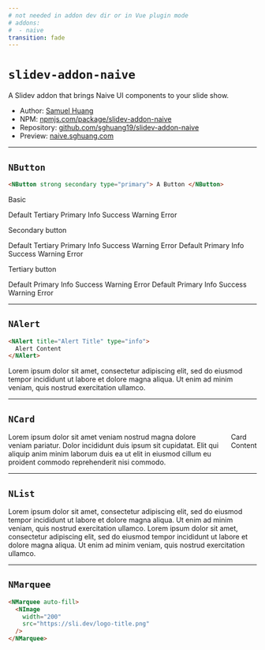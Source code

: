 ```yaml
---
# not needed in addon dev dir or in Vue plugin mode
# addons:
#  - naive
transition: fade
---
```


# `slidev-addon-naive`

<div>
  A <NButton strong type="info" tag="a" href="https://sli.dev"> Slidev
  </NButton> addon that brings <NButton strong type="primary" tag="a"
  href="https://naiveui.com"> Naive UI </NButton> components to your slide show.
</div>

- Author: [Samuel Huang](https://sghuang.com)
- NPM:
  [npmjs.com/package/slidev-addon-naive](https://npmjs.com/package/slidev-addon-naive)
- Repository:
  [github.com/sghuang19/slidev-addon-naive](https://github.com/sghuang19/slidev-addon-naive)
- Preview: [naive.sghuang.com](https://naive.sghuang.com)

<div class="flex justify-center gap-24">
  <NImage class=""
     width="250" src="https://sli.dev/logo-title.png"
  />
  <NImage class="pb-15"
     width="125" src="https://www.naiveui.com/assets/naivelogo-BdDVTUmz.svg"
  />
</div>

---

## `NButton`

```markdown
<NButton strong secondary type="primary"> A Button </NButton>
```

Basic

<NSpace>
  <NButton>Default</NButton>
  <NButton type="tertiary">
    Tertiary
  </NButton>
  <NButton type="primary">
    Primary
  </NButton>
  <NButton type="info">
    Info
  </NButton>
  <NButton type="success">
    Success
  </NButton>
  <NButton type="warning">
    Warning
  </NButton>
  <NButton type="error">
    Error
  </NButton>
</NSpace>

Secondary button

<NSpace>
  <NButton strong secondary>
    Default
  </NButton>
  <NButton strong secondary type="tertiary">
    Tertiary
  </NButton>
  <NButton strong secondary type="primary">
    Primary
  </NButton>
  <NButton strong secondary type="info">
    Info
  </NButton>
  <NButton strong secondary type="success">
    Success
  </NButton>
  <NButton strong secondary type="warning">
    Warning
  </NButton>
  <NButton strong secondary type="error">
    Error
  </NButton>
  <NButton strong secondary round>
    Default
  </NButton>
  <NButton strong secondary round type="primary">
    Primary
  </NButton>
  <NButton strong secondary round type="info">
    Info
  </NButton>
  <NButton strong secondary round type="success">
    Success
  </NButton>
  <NButton strong secondary round type="warning">
    Warning
  </NButton>
  <NButton strong secondary round type="error">
    Error
  </NButton>
</NSpace>

Tertiary button

<NSpace>
  <NButton tertiary>
    Default
  </NButton>
  <NButton tertiary type="primary">
    Primary
  </NButton>
  <NButton tertiary type="info">
    Info
  </NButton>
  <NButton tertiary type="success">
    Success
  </NButton>
  <NButton tertiary type="warning">
    Warning
  </NButton>
  <NButton tertiary type="error">
    Error
  </NButton>
  <NButton tertiary round>
    Default
  </NButton>
  <NButton tertiary round type="primary">
    Primary
  </NButton>
  <NButton tertiary round type="info">
    Info
  </NButton>
  <NButton tertiary round type="success">
    Success
  </NButton>
  <NButton tertiary round type="warning">
    Warning
  </NButton>
  <NButton tertiary round type="error">
    Error
  </NButton>
</NSpace>

---

## `NAlert`

```markdown
<NAlert title="Alert Title" type="info">
  Alert Content
</NAlert>
```

<NAlert title="Alert Title" type="info" class="mt-10">
  Lorem ipsum dolor sit amet, consectetur adipiscing elit, sed do eiusmod
  tempor incididunt ut labore et dolore magna aliqua. Ut enim ad minim
  veniam, quis nostrud exercitation ullamco.
</NAlert>

---

## `NCard`

<div style="display: flex; gap: 25px;">
  <NCard title="Card with Cover">
    <template #cover>
      <img src="https://picsum.photos/400/200" alt="cover">
    </template>
    Lorem ipsum dolor sit amet veniam nostrud magna dolore veniam pariatur. Dolor
    incididunt duis ipsum sit cupidatat. Elit qui aliquip anim minim laborum duis
    ea ut elit in eiusmod cillum eu proident commodo reprehenderit nisi commodo.
  </NCard>
  <NCard title="Card Slots Demo">
    <template #header-extra>
      #header-extra
    </template>
    Card Content
    <template #footer>
      #footer
    </template>
    <template #action>
      #action
    </template>
  </NCard>
</div>

---

## `NList`

<NList hoverable clickable class="mt-5">
  <NListItem>
    <NThing title="Better Late Than Never" content-style="margin-top: 10px;">
      <template #description>
        <NSpace size="small" style="margin-top: 4px">
          <NTag :bordered="false" type="info" size="small">
            Tag A
          </NTag>
          <NTag :bordered="false" type="info" size="small">
            Tag B
          </NTag>
        </NSpace>
      </template>
      Lorem ipsum dolor sit amet, consectetur adipiscing elit, sed do eiusmod
      tempor incididunt ut labore et dolore magna aliqua. Ut enim ad minim
      veniam, quis nostrud exercitation ullamco.
    </NThing>
  </NListItem>
  <NListItem>
    <NThing title="Lorem Ipsum" content-style="margin-top: 10px;">
      <template #description>
        <NSpace size="small" style="margin-top: 4px">
          <NTag :bordered="false" type="info" size="small">
            Tag C
          </NTag>
          <NTag :bordered="false" type="info" size="small">
            Tag D
          </NTag>
        </NSpace>
      </template>
      Lorem ipsum dolor sit amet, consectetur adipiscing elit, sed do eiusmod
      tempor incididunt ut labore et dolore magna aliqua. Ut enim ad minim
      veniam, quis nostrud exercitation ullamco.
    </NThing>
  </NListItem>
</NList>

---

## `NMarquee`

```markdown
<NMarquee auto-fill>
  <NImage
    width="200"
    src="https://sli.dev/logo-title.png"
  />
</NMarquee>
```

<NMarquee auto-fill>
  <NImage
    width="200"
    src="https://sli.dev/logo-title.png"
  />
</NMarquee>
